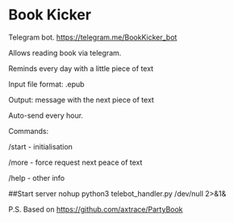 # Book Kicker
Telegram bot. https://telegram.me/BookKicker_bot

Allows reading book via telegram. 

Reminds every day with a little piece of text

Input file format: .epub

Output: message with the next piece of text

Auto-send every hour.

Commands:

/start - initialisation

/more - force request next peace of text

/help - other info

##Start server
nohup python3 telebot_handler.py /dev/null 2>&1&


P.S. Based on https://github.com/axtrace/PartyBook